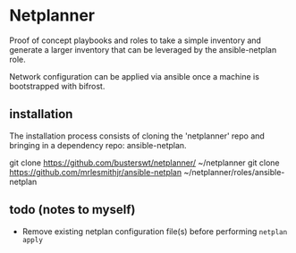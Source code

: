 # Netplanner

Proof of concept playbooks and roles to take a simple inventory and generate
a larger inventory that can be leveraged by the ansible-netplan role.

Network configuration can be applied via ansible once a machine is bootstrapped
with bifrost.

## installation

The installation process consists of cloning the 'netplanner' repo and
bringing in a dependency repo: ansible-netplan.

git clone https://github.com/busterswt/netplanner/ ~/netplanner
git clone https://github.com/mrlesmithjr/ansible-netplan ~/netplanner/roles/ansible-netplan

## todo (notes to myself)

- Remove existing netplan configuration file(s) before performing `netplan apply`
